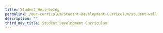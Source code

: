 ```yaml
---
title: Student Well–being
permalink: /our-curriculum/Student-Development-Curriculum/student-well-being/
description: ""
third_nav_title: Student Development Curriculum
---
```

